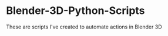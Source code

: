 Blender-3D-Python-Scripts
=========================

These are scripts I've created to automate actions in Blender 3D
